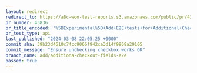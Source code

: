 ```yaml
---
layout: redirect
redirect_to: https://a8c-woo-test-reports.s3.amazonaws.com/public/pr/43836/api/index.html
pr_number: 43836
pr_title_encoded: "%5BExperimental%5D+Add+E2E+tests+for+Additional+Checkout+Fields"
pr_test_type: api
last_published: "2024-03-08 22:05:25 +0000"
commit_sha: 39b23d4610c74cc9066f942ca3d14f9968a29105
commit_message: "Ensure unchecking checkbox works OK"
branch_name: add/additiona-checkout-fields-e2e
passed: true
---
```

